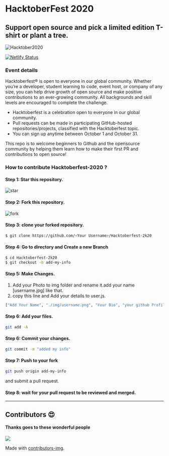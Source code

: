# HacktoberFest 2020
## Support open source and pick a limited edition T-shirt or plant a tree. 

![Hacktober2020](https://i.imgur.com/hnpukK4.png)

[![Netlify Status](https://api.netlify.com/api/v1/badges/cf2335d3-a437-4484-90c9-e4e929128acc/deploy-status)](https://app.netlify.com/sites/hacktoberfest2k20/deploys)
### Event details
Hacktoberfest® is open to everyone in our global community. Whether you’re a developer, student learning to code, event host, or company of any size, you can help drive growth of open source and make positive contributions to an ever-growing community. All backgrounds and skill levels are encouraged to complete the challenge. 
- Hacktoberfest is a celebration open to everyone in our global community.
- Pull requests can be made in participating GitHub-hosted repositories/projects, classified with the Hacktoberfest topic. 
- You can sign up anytime between October 1 and October 31.


This repo is to welcome beginners to Github and the opensource community by helping them learn how to make their first PR and contributions to open source!

### How to contribute Hacktoberfest-2020 ?
#### Step 1: Star this repository.

![star](https://i.imgur.com/KSsNOwn.png)

#### Step 2: Fork this repository.
![fork](https://i.imgur.com/cRQ0wp2.png)


#### Step 3: clone your forked repository.

```sh
$ git clone https://github.com/<Your Username>/Hacktoberfest-2k20
```

#### Step 4: Go to directory and Create a new Branch
```sh
$ cd Hacktoberfest-2k20
$ git checkout -b add-my-info
```
#### Step 5: Make Changes.

1. Add your Photo to img folder and rename it.add your name [username.jpg] like that.
2. copy this line and Add your details to user.js.

```sh
["Add Your Name", "./img/username.png", "Your Bio", "your github Profile Link"],
```
#### Step 6: Add your files.
```sh
git add -A
```

#### Step 6: Commit your changes.
```sh
git commit -m "added my info"
```
#### Step 7:  Push to your fork 
```sh
git push origin add-my-info
```
and submit a pull request.
#### Step 8: wait for your pull request to be reviewed and merged.
---

## Contributors 😍

#### Thanks goes to these wonderful people

<a href="https://github.com/MasterBrian99/Hacktoberfest-2k20/graphs/contributors">
  <img src="https://contributors-img.web.app/image?repo=MasterBrian99/Hacktoberfest-2k20" />
</a>

Made with [contributors-img](https://contributors-img.web.app).


